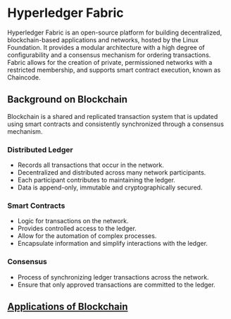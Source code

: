# Hyperledger Fabric

Hyperledger Fabric is an open-source platform for building decentralized, blockchain-based applications and networks, hosted by the Linux Foundation.
It provides a modular architecture with a high degree of configurability and a consensus mechanism for ordering transactions.
Fabric allows for the creation of private, permissioned networks with a restricted membership, and supports smart contract execution, known as Chaincode.

## Background on Blockchain

Blockchain is a shared and replicated transaction system
that is updated using smart contracts
and consistently synchronized through a consensus mechanism.

### Distributed Ledger

- Records all transactions that occur in the network.
- Decentralized and distributed across many network participants.
- Each participant contributes to maintaining the ledger.
- Data is append-only, immutable and cryptographically secured.

### Smart Contracts

- Logic for transactions on the network.
- Provides controlled access to the ledger.
- Allow for the automation of complex processes.
- Encapsulate information and simplify interactions with the ledger.

### Consensus

- Process of synchronizing ledger transactions across the network.
- Ensure that only approved transactions are committed to the ledger.

## [Applications of Blockchain](../0%20Blockchain.md#application-of-blockchain)
